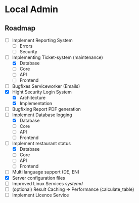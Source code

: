 # Local Admin

## Roadmap

- [ ] Implement Reporting System
    - [ ] Errors
    - [ ] Security
- [ ] Implementing Ticket-system (maintenance)
    - [x] Database
    - [ ] Core
    - [ ] API
    - [ ] Frontend
- [ ] Bugfixes Serviceworker (Emails)
- [x] Hight Security Login System
    - [x] Architecture
    - [x] Implementation
- [ ] Bugfixing Report PDF generation
- [ ] Implement Database logging
    - [x] Database
    - [ ] Core
    - [ ] API
    - [ ] Frontend
- [ ] Implement restaurant status
    - [x] Database
    - [ ] Core
    - [ ] API
    - [ ] Frontend
- [ ] Multi language support (DE, EN)
- [x] Server configuration files
- [ ] Improved Linux Services *systemd*
- [ ] (optional) Result Caching -> Performance (calculate_table)
- [ ] Implement Licence Service